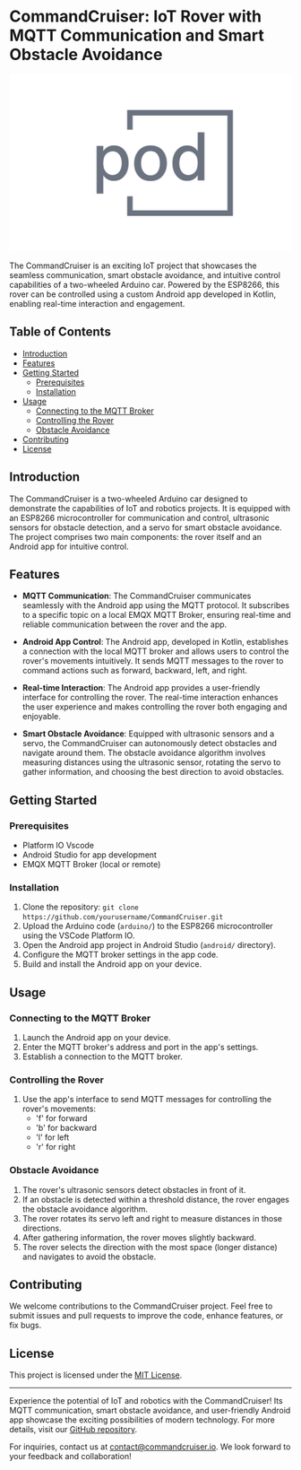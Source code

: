 # CommandCruiser: IoT Rover with MQTT Communication and Smart Obstacle Avoidance

![CommandCruiser](./logo.svg)

The CommandCruiser is an exciting IoT project that showcases the seamless communication, smart obstacle avoidance, and intuitive control capabilities of a two-wheeled Arduino car. Powered by the ESP8266, this rover can be controlled using a custom Android app developed in Kotlin, enabling real-time interaction and engagement.

## Table of Contents

- [Introduction](#introduction)
- [Features](#features)
- [Getting Started](#getting-started)
  - [Prerequisites](#prerequisites)
  - [Installation](#installation)
- [Usage](#usage)
  - [Connecting to the MQTT Broker](#connecting-to-the-mqtt-broker)
  - [Controlling the Rover](#controlling-the-rover)
  - [Obstacle Avoidance](#obstacle-avoidance)
- [Contributing](#contributing)
- [License](#license)

## Introduction

The CommandCruiser is a two-wheeled Arduino car designed to demonstrate the capabilities of IoT and robotics projects. It is equipped with an ESP8266 microcontroller for communication and control, ultrasonic sensors for obstacle detection, and a servo for smart obstacle avoidance. The project comprises two main components: the rover itself and an Android app for intuitive control.

## Features

- **MQTT Communication**: The CommandCruiser communicates seamlessly with the Android app using the MQTT protocol. It subscribes to a specific topic on a local EMQX MQTT Broker, ensuring real-time and reliable communication between the rover and the app.

- **Android App Control**: The Android app, developed in Kotlin, establishes a connection with the local MQTT broker and allows users to control the rover's movements intuitively. It sends MQTT messages to the rover to command actions such as forward, backward, left, and right.

- **Real-time Interaction**: The Android app provides a user-friendly interface for controlling the rover. The real-time interaction enhances the user experience and makes controlling the rover both engaging and enjoyable.

- **Smart Obstacle Avoidance**: Equipped with ultrasonic sensors and a servo, the CommandCruiser can autonomously detect obstacles and navigate around them. The obstacle avoidance algorithm involves measuring distances using the ultrasonic sensor, rotating the servo to gather information, and choosing the best direction to avoid obstacles.

## Getting Started

### Prerequisites

- Platform IO Vscode
- Android Studio for app development
- EMQX MQTT Broker (local or remote)

### Installation

1. Clone the repository: `git clone https://github.com/yourusername/CommandCruiser.git`
2. Upload the Arduino code (`arduino/`) to the ESP8266 microcontroller using the VSCode Platform IO.
3. Open the Android app project in Android Studio (`android/` directory).
4. Configure the MQTT broker settings in the app code.
5. Build and install the Android app on your device.

## Usage

### Connecting to the MQTT Broker

1. Launch the Android app on your device.
2. Enter the MQTT broker's address and port in the app's settings.
3. Establish a connection to the MQTT broker.

### Controlling the Rover

1. Use the app's interface to send MQTT messages for controlling the rover's movements:
   - 'f' for forward
   - 'b' for backward
   - 'l' for left
   - 'r' for right

### Obstacle Avoidance

1. The rover's ultrasonic sensors detect obstacles in front of it.
2. If an obstacle is detected within a threshold distance, the rover engages the obstacle avoidance algorithm.
3. The rover rotates its servo left and right to measure distances in those directions.
4. After gathering information, the rover moves slightly backward.
5. The rover selects the direction with the most space (longer distance) and navigates to avoid the obstacle.

## Contributing

We welcome contributions to the CommandCruiser project. Feel free to submit issues and pull requests to improve the code, enhance features, or fix bugs.

## License

This project is licensed under the [MIT License](LICENSE).

---

Experience the potential of IoT and robotics with the CommandCruiser! Its MQTT communication, smart obstacle avoidance, and user-friendly Android app showcase the exciting possibilities of modern technology. For more details, visit our [GitHub repository](https://github.com/yourusername/CommandCruiser).

For inquiries, contact us at contact@commandcruiser.io. We look forward to your feedback and collaboration!
